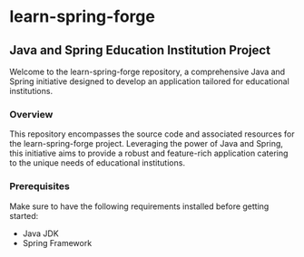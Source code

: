 # learn-spring-forge

## Java and Spring Education Institution Project

Welcome to the learn-spring-forge repository, a comprehensive Java and Spring initiative designed to develop an application tailored for educational institutions.

### Overview

This repository encompasses the source code and associated resources for the learn-spring-forge project. Leveraging the power of Java and Spring, this initiative aims to provide a robust and feature-rich application catering to the unique needs of educational institutions.

### Prerequisites

Make sure to have the following requirements installed before getting started:

- Java JDK
- Spring Framework

